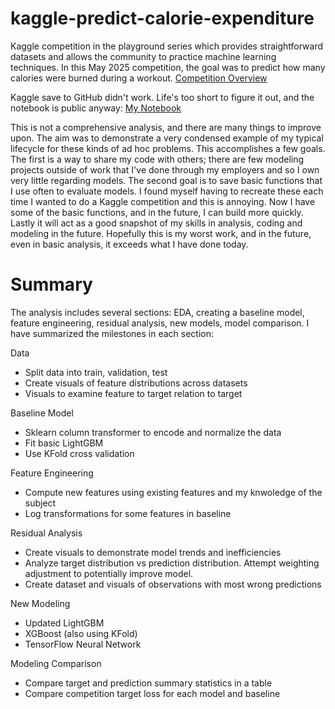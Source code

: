# kaggle-predict-calorie-expenditure

Kaggle competition in the playground series which provides straightforward datasets and allows the community to practice machine learning techniques. In this May 2025 competition, the goal was to predict how many calories were burned during a workout. [Competition Overview](https://www.kaggle.com/competitions/playground-series-s5e5/overview)

Kaggle save to GitHub didn't work. Life's too short to figure it out, and the notebook is public anyway: [My Notebook](https://www.kaggle.com/code/mattneel/calories-expenditure-modeling)

This is not a comprehensive analysis, and there are many things to improve upon. The aim was to demonstrate a very condensed example of my typical lifecycle for these kinds of ad hoc problems. This accomplishes a few goals. The first is a way to share my code with others; there are few modeling projects outside of work that I've done through my employers and so I own very little regarding models. The second goal is to save basic functions that I use often to evaluate models. I found myself having to recreate these each time I wanted to do a Kaggle competition and this is annoying. Now I have some of the basic functions, and in the future, I can build more quickly. Lastly it will act as a good snapshot of my skills in analysis, coding and modeling in the future. Hopefully this is my worst work, and in the future, even in basic analysis, it exceeds what I have done today.

# Summary

The analysis includes several sections: EDA, creating a baseline model, feature engineering, residual analysis, new models, model comparison. I have summarized the milestones in each section:

Data
- Split data into train, validation, test
- Create visuals of feature distributions across datasets
- Visuals to examine feature to target relation to target

Baseline Model
- Sklearn column transformer to encode and normalize the data
- Fit basic LightGBM
- Use KFold cross validation

Feature Engineering
- Compute new features using existing features and my knwoledge of the subject
- Log transformations for some features in baseline

Residual Analysis
- Create visuals to demonstrate model trends and inefficiencies
- Analyze target distribution vs prediction distribution. Attempt weighting adjustment to potentially improve model.
- Create dataset and visuals of observations with most wrong predictions

New Modeling
- Updated LightGBM
- XGBoost (also using KFold)
- TensorFlow Neural Network

Modeling Comparison
- Compare target and prediction summary statistics in a table
- Compare competition target loss for each model and baseline
